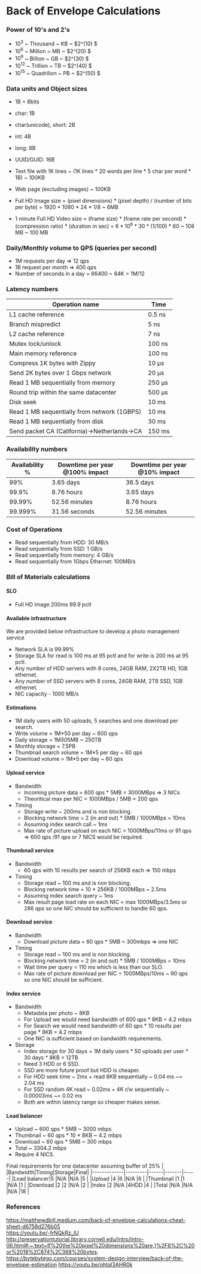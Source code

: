 # Back of Envelope Calculations



### Power of 10's and 2's
* $10^3$ ~ Thousand ~ KB ~ $2^(10) $  
* $10^6$ ~ Million ~ MB ~ $2^(20) $  
* $10^9$ ~ Billion ~ GB ~ $2^(30) $  
* $10^12$ ~ Trillion ~ TB ~ $2^(40) $  
* $10^15$ ~ Quadrilion ~ PB ~ $2^(50) $  

### Data units and Object sizes
* 1B = 8bits  
* char: 1B  
* char(unicode), short: 2B  
* int: 4B  
* long: 8B  
* UUID/GUID: 16B  

* Text file with 1K lines ~ (1K lines * 20 words per line * 5 char per word * 1B) ~ 100KB 
* Web page (excluding images) ~ 100KB  
* Full HD Image size = (pixel dimensions) * (pixel depth) / (number of bits per byte) = 1920 * 1080 * 24 * 1/8 ~ 6MB  
* 1 minute Full HD Video size = (frame size) * (frame rate per second) * (compression ratio) * (duration in sec) = $6*10^6$ * 30 * (1/100) * 60 ~  108 MB ~ 100 MB  


### Daily/Monthly volume to QPS (queries per second)
* 1M requests per day => 12 qps
* 1B request per month => 400 qps
* Number of seconds in a day = 86400 ~ 84K = 1M/12

### Latency numbers

|Operation name	                               | Time  |
| -------------------------------------------- | ----- |
|L1 cache reference	                           | 0.5 ns|
|Branch mispredict	                           | 5 ns  |
|L2 cache reference	                           | 7 ns  |
|Mutex lock/unlock	                           | 100 ns|
|Main memory reference	                       | 100 ns|
|Compress 1K bytes with Zippy                  | 10 µs |
|Send 2K bytes over 1 Gbps network             | 20 µs |
|Read 1 MB sequentially from memory            | 250 µs|
|Round trip within the same datacenter         | 500 µs|
|Disk seek                                     | 10 ms |
|Read 1 MB sequentially from network (1GBPS)   | 10 ms |
|Read 1 MB sequentially from disk              | 30 ms |
|Send packet CA (California)->Netherlands->CA  | 150 ms|

### Availability numbers

|Availability %|Downtime per year @100% impact|Downtime per year @10% impact|
| ------------ | ---------------------------- | --------------------------- |
| 99%          | 3.65 days                    | 36.5 days                   | 
| 99.9%        | 8.76 hours                   | 3.65 days                   | 
| 99.99%       | 52.56 minutes                | 8.76 hours                  | 
| 99.999%      | 31.56 seconds                | 52.56 minutes               |

### Cost of Operations
* Read sequentially from HDD: 30 MB/s
* Read sequentially from SSD: 1 GB/s
* Read sequentially from memory: 4 GB/s
* Read sequentially from 1Gbps Ethernet: 100MB/s


### Bill of Materials calculations
#### SLO
* Full HD image 200ms 99.9 pctl
#### Available infrastructure
We are provided below infrastructure to develop a photo management service
* Network SLA is 99.99%
* Storage SLA for read is 100 ms at 95 pctl and for write is 200 ms at 95 pctl.
* Any number of HDD servers with 8 cores, 24GB RAM, 2X2TB HD, 1GB ethernet.
* Any number of SSD servers with 8 cores, 24GB RAM, 2TB SSD, 1GB ethernet.
* NIC capacity - 1000 MB/s
#### Estimations
* 1M daily users with 50 uploads, 5 searches and one download per search. 
* Write volume = 1M*50 per day ~ 600 qps
* Daily storage = 1M*50*5MB ~ 250TB
* Monthly storage = 7.5PB
* Thumbnail search volume = 1M*5 per day ~ 60 qps
* Download volume = 1M*5 per day ~ 60 qps
#### Upload service
* Bandwidth
    * Incoming picture data = 600 qps * 5MB = 3000MBps => 3 NICs
    * Theoritical max per NIC = 1000MBps / 5MB = 200 qps
* Timing
    * Storage write ~ 200ms and is non blocking.
    * Blocking network time = 2 (in and out) * 5MB / 1000MBps = 10ms 
    * Assuming index search call ~ 1ms
    * Max rate of picture upload on each NIC = 1000MBps/11ms or 91 qps => 600 qps /91 qps or 7 NICS would be required.

#### Thumbnail service
* Bandwidth
    * 60 qps with 10 results per search of 256KB each => 150 mbps
* Timing
    * Storage read ~ 100 ms and is non blocking.
    * Blocking network time = 10 * 256KB / 1000MBps ~ 2.5ms 
    * Assuming index search query ~ 1ms
    * Max result page load rate on each NIC = max 1000MBps/3.5ms or 286 qps so one NIC should be sufficient to handle 60 qps.

#### Download service
* Bandwidth
    * Download picture data = 60 qps * 5MB = 300mbps => one NIC
* Timing
    * Storage read ~ 100 ms and is non blocking.
    * Blocking network time = 2 (in and out) * 5MB / 1000MBps = 10ms
    * Wait time per query = 110 ms which is less than our SLO.
    * Max rate of picture download per NIC = 1000MBps/10ms ~ 90 qps so one NIC should be sufficient.

#### Index service
* Bandwidth
    * Metadata per photo ~ 8KB
    * For Upload we would need bandwidth of 600 qps * 8KB = 4.2 mbps
    * For Search we would need bandwidth of 60 qps * 10 results per page * 8KB = 4.2 mbps
    * One NIC is sufficient based on bandwidth requirements.
* Storage
    * Index storage for 30 days = 1M daily users * 50 uploads per user * 30 days * 8KB = 12TB
    * Need 3 HDD or 6 SSD.
    * SSD are more future proof but HDD is cheaper.
    * For HDD seek time ~ 2ms + read 8KB sequentially ~ 0.04 ms ~= 2.04 ms
    * For SSD random 4K read ~ 0.02ms + 4K r/w sequentially ~ 0.00003ms ~= 0.02 ms
    * Both are within latency range so cheaper makes sense.
 

#### Load balancer
* Upload ~ 600 qps * 5MB ~ 3000 mbps
* Thumbnail ~ 60 qps * 10 * 8KB ~ 4.2 mbps
* Download ~ 60 qps * 5MB ~ 300 mbps
* Total ~ 3304.2 mbps
* Require 4 NICS.

Final requirements for one datacenter assuming buffer of 25%
|             |Bandwidth|Timing|Storage|Final|
|-------------|---------|------|-------|-----|
|Load balancer|5        |N/A   |N/A    |5    |
|Upload       |4        |6     |N/A    |6    |
|Thumbnail    |1        |1     |N/A    |1    |
|Download     |2        |2     |N/A    |2    |
|Index        |2        |N/A   |4HDD   |4    |
|Total        |N/A      |N/A   |N/A    |18   |

### References
https://matthewdbill.medium.com/back-of-envelope-calculations-cheat-sheet-d6758d276b05  
https://youtu.be/-frNQkRz_IU  
http://preservationtutorial.library.cornell.edu/intro/intro-06.html#:~:text=If%20the%20pixel%20dimensions%20are,)%2F8%2C%20or%2018%2C874%2C368%20bytes.  
https://bytebytego.com/courses/system-design-interview/back-of-the-envelope-estimation
https://youtu.be/ohtqI3AHR0k
